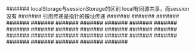 #######
localStorage与sessionStorage的区别
local有同源共享，而session没有
#######
引用传递是指针的按址传递
#######
#######
#######
#######
#######
#######
#######
#######
#######
#######
#######
#######
#######
#######
#######
#######
#######
#######
#######
#######
#######
#######
#######
#######
#######
#######
#######
#######
#######
